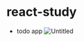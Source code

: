 # react-study
- todo app
![Untitled](https://user-images.githubusercontent.com/80209277/179348268-9badead6-d441-4d80-80ec-44fb492c67c0.png)

